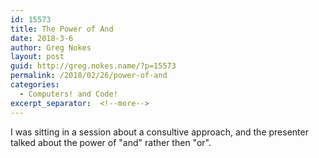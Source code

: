 ```yaml
---
id: 15573
title: The Power of And
date: 2018-3-6
author: Greg Nokes
layout: post
guid: http://greg.nokes.name/?p=15573
permalink: /2018/02/26/power-of-and
categories:
  - Computers! and Code!
excerpt_separator:  <!--more-->
---
```

I was sitting in a session about a consultive approach, and the presenter talked about the power of "and" rather then "or".
<!--more-->

